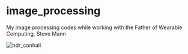 image_processing
================

My image processing codes while working with the Father of Wearable Computing, Steve Mann

![hdr_conhall](https://cloud.githubusercontent.com/assets/1697380/4318913/d8f86bce-3f24-11e4-8537-1291e8c9ae12.jpg)
